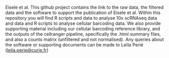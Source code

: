 Eisele et al.
This github project contains the link to the raw data, the filtered data and the software to support the publication of Eisele et al. 
Within this repository you will find R scripts and data to analyse 10x scRNAseq data and data and R scripts to analyse cellular barcoding data. 
We also provide supporting material including our cellular barcoding reference library, and the outputs of the cellranger pipeline, specifically the .html summary files, and also a counts matrix (unfiltered and not normalised).
Any queries about the software or supporting documents can be made to Leïla Perié (leila.perie@curie.fr)
